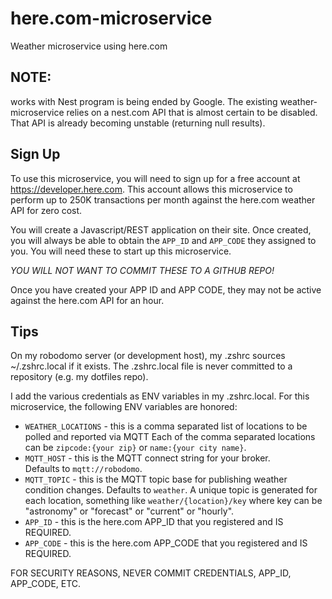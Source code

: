 # here.com-microservice
Weather microservice using here.com

## NOTE: 
works with Nest program is being ended by Google.  The existing weather-microservice relies on a nest.com API that
is almost certain to be disabled.  That API is already becoming unstable (returning null results).

## Sign Up
To use this microservice, you will need to sign up for a free account at https://developer.here.com.  This account 
allows this microservice to perform up to 250K transactions per month against the here.com weather API for zero cost.

You will create a Javascript/REST application on their site.  Once created, you will always be able to obtain the
```APP_ID``` and ```APP_CODE``` they assigned to you.  You will need these to start up this microservice.

*YOU WILL NOT WANT TO COMMIT THESE TO A GITHUB REPO!*

Once you have created your APP ID and APP CODE, they may not be active against the here.com API for an hour.

## Tips

On my robodomo server (or development host), my .zshrc sources ~/.zshrc.local if it exists.  The .zshrc.local
file is never committed to a repository (e.g. my dotfiles repo).

I add the various credentials as ENV variables in my .zshrc.local.  For this microservice, the following ENV variables
are honored:

* ```WEATHER_LOCATIONS``` - this is a comma separated list of locations to be polled and reported via MQTT
Each of the comma separated locations can be ```zipcode:{your zip}``` or ```name:{your city name}```.
* ```MQTT_HOST``` - this is the MQTT connect string for your broker.  
Defaults to ```mqtt://robodomo```.
* ```MQTT_TOPIC``` - this is the MQTT topic base for publishing weather condition changes.
Defaults to ```weather```.  A unique topic is generated for each location, something like ```weather/{location}/key```
where key can be "astronomy" or "forecast" or "current" or "hourly".
* ```APP_ID``` - this is the here.com APP_ID that you registered and IS REQUIRED.
* ```APP_CODE``` - this is the here.com APP_CODE that you registered and IS REQUIRED.

FOR SECURITY REASONS, NEVER COMMIT CREDENTIALS, APP_ID, APP_CODE, ETC.
